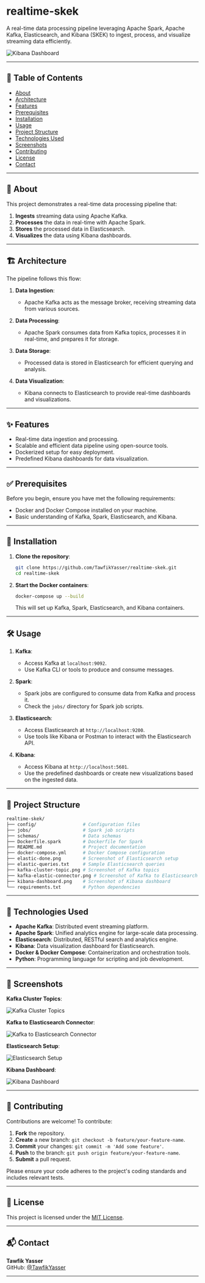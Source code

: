 # realtime-skek

A real-time data processing pipeline leveraging Apache Spark, Apache Kafka, Elasticsearch, and Kibana (SKEK) to ingest, process, and visualize streaming data efficiently.

![Kibana Dashboard](kibana-dashboard.png)

---

## 📖 Table of Contents

- [About](#about)
- [Architecture](#architecture)
- [Features](#features)
- [Prerequisites](#prerequisites)
- [Installation](#installation)
- [Usage](#usage)
- [Project Structure](#project-structure)
- [Technologies Used](#technologies-used)
- [Screenshots](#screenshots)
- [Contributing](#contributing)
- [License](#license)
- [Contact](#contact)

---

## 📌 About

This project demonstrates a real-time data processing pipeline that:

1. **Ingests** streaming data using Apache Kafka.
2. **Processes** the data in real-time with Apache Spark.
3. **Stores** the processed data in Elasticsearch.
4. **Visualizes** the data using Kibana dashboards.

---

## 🏗️ Architecture

The pipeline follows this flow:

1. **Data Ingestion**:
   - Apache Kafka acts as the message broker, receiving streaming data from various sources.

2. **Data Processing**:
   - Apache Spark consumes data from Kafka topics, processes it in real-time, and prepares it for storage.

3. **Data Storage**:
   - Processed data is stored in Elasticsearch for efficient querying and analysis.

4. **Data Visualization**:
   - Kibana connects to Elasticsearch to provide real-time dashboards and visualizations.

---

## ✨ Features

- Real-time data ingestion and processing.
- Scalable and efficient data pipeline using open-source tools.
- Dockerized setup for easy deployment.
- Predefined Kibana dashboards for data visualization.

---

## ✅ Prerequisites

Before you begin, ensure you have met the following requirements:

- Docker and Docker Compose installed on your machine.
- Basic understanding of Kafka, Spark, Elasticsearch, and Kibana.

---

## 🚀 Installation

1. **Clone the repository**:

   ```bash
   git clone https://github.com/TawfikYasser/realtime-skek.git
   cd realtime-skek
   ```

2. **Start the Docker containers**:

   ```bash
   docker-compose up --build
   ```

   This will set up Kafka, Spark, Elasticsearch, and Kibana containers.

---

## 🛠️ Usage

1. **Kafka**:
   - Access Kafka at `localhost:9092`.
   - Use Kafka CLI or tools to produce and consume messages.

2. **Spark**:
   - Spark jobs are configured to consume data from Kafka and process it.
   - Check the `jobs/` directory for Spark job scripts.

3. **Elasticsearch**:
   - Access Elasticsearch at `http://localhost:9200`.
   - Use tools like Kibana or Postman to interact with the Elasticsearch API.

4. **Kibana**:
   - Access Kibana at `http://localhost:5601`.
   - Use the predefined dashboards or create new visualizations based on the ingested data.

---

## 📁 Project Structure

```bash
realtime-skek/
├── config/                 # Configuration files
├── jobs/                   # Spark job scripts
├── schemas/                # Data schemas
├── Dockerfile.spark        # Dockerfile for Spark
├── README.md               # Project documentation
├── docker-compose.yml      # Docker Compose configuration
├── elastic-done.png        # Screenshot of Elasticsearch setup
├── elastic-queries.txt     # Sample Elasticsearch queries
├── kafka-cluster-topic.png # Screenshot of Kafka topics
├── kafka-elastic-connector.png # Screenshot of Kafka to Elasticsearch connector
├── kibana-dashboard.png    # Screenshot of Kibana dashboard
└── requirements.txt        # Python dependencies
```

---

## 🧰 Technologies Used

- **Apache Kafka**: Distributed event streaming platform.
- **Apache Spark**: Unified analytics engine for large-scale data processing.
- **Elasticsearch**: Distributed, RESTful search and analytics engine.
- **Kibana**: Data visualization dashboard for Elasticsearch.
- **Docker & Docker Compose**: Containerization and orchestration tools.
- **Python**: Programming language for scripting and job development.

---

## 📸 Screenshots

**Kafka Cluster Topics**:

![Kafka Cluster Topics](kafka-cluster-topic.png)

**Kafka to Elasticsearch Connector**:

![Kafka to Elasticsearch Connector](kafka-elastic-connector.png)

**Elasticsearch Setup**:

![Elasticsearch Setup](elastic-done.png)

**Kibana Dashboard**:

![Kibana Dashboard](kibana-dashboard.png)

---

## 🤝 Contributing

Contributions are welcome! To contribute:

1. **Fork** the repository.
2. **Create** a new branch: `git checkout -b feature/your-feature-name`.
3. **Commit** your changes: `git commit -m 'Add some feature'`.
4. **Push** to the branch: `git push origin feature/your-feature-name`.
5. **Submit** a pull request.

Please ensure your code adheres to the project's coding standards and includes relevant tests.

---

## 📄 License

This project is licensed under the [MIT License](LICENSE).

---

## 📬 Contact

**Tawfik Yasser**  
GitHub: [@TawfikYasser](https://github.com/TawfikYasser)

---

